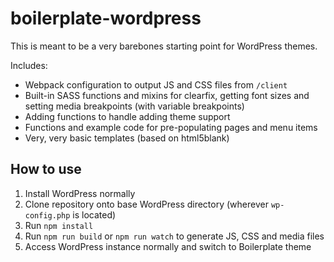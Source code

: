# boilerplate-wordpress
This is meant to be a very barebones starting point for WordPress themes.

Includes:
- Webpack configuration to output JS and CSS files from `/client`
- Built-in SASS functions and mixins for clearfix, getting font sizes and setting media breakpoints (with variable breakpoints)
- Adding functions to handle adding theme support
- Functions and example code for pre-populating pages and menu items
- Very, very basic templates (based on html5blank)

## How to use

1. Install WordPress normally
2. Clone repository onto base WordPress directory (wherever `wp-config.php` is located)
3. Run `npm install`
4. Run `npm run build` or `npm run watch` to generate JS, CSS and media files
5. Access WordPress instance normally and switch to Boilerplate theme
